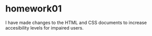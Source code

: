 #  homework01
I have made changes to the HTML and CSS documents to increase accesibility levels for impaired users.